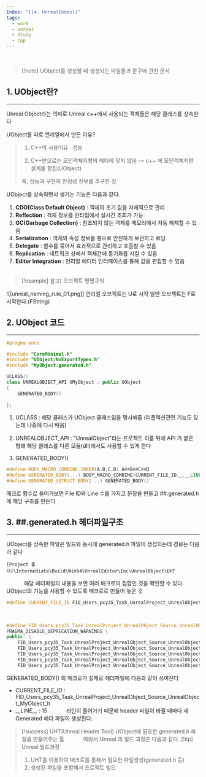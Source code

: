 ```yaml
---
Index: "[[4. UnrealIndex]]"
tags:
  - work
  - unreal
  - Study
  - cpp
---
```

   
> [!note] UObject를 생성할 때 생성되는 파일들과 문구에 관한 문서
   
## 1. UObject란?
---
Unreal Object라는 의미로 Unreal c++에서 사용되는 객체들은 해당 클래스를 상속한다

UObject를 따로 언리얼에서 만든 이유?
> 1. C++의 사용이유 : 성능
> 
> 2. C++만으로는 모던객체지향의 메타에 맞지 않음
> 	-> c++ 에 모던객체지향 설계를 합침(UObject)
> 
> 즉, 성능과 구현의 안정성 전부를 추구한 것

UObject를 상속하면서 생기는 기능은 다음과 같다.
1.  **CDO(Class Default Object)** : 객체의 초기 값을 자체적으로 관리
2.  **Reflection** : 객체 정보를 런타임에서 실시간 조회가 가능
3.  **GC(Garbage Collection)** : 참조되지 않는 객체를 메모리에서 자동 해제할 수 있음
4.  **Serialization** : 객체와 속성 정보를 통으로 안전하게 보관하고 로딩
5.  **Delegate** : 함수를 묶어서 효과적으로 관리하고 호출할 수 있음
6.  **Replication** : 네트워크 상에서 객체간에 동기화를 시킬 수 있음
7.  **Editor Integration** : 언리얼 에디터 인터페이스를 통해 값을 편집할 수 있음
   

> [!example] 참고) 오브젝트 명명규칙

![[unreal_naming_rule_01.png]]
언리얼 오브젝트는 U로 시작
일반 오브젝트는 F로 시작한다.(FString)
   

## 2. UObject 코드
---
```cpp
#pragma once

#include "CoreMinimal.h"
#include "UObject/NoExportTypes.h"
#include "MyObject.generated.h"

UCLASS()
class UNREALOBJECT_API UMyObject : public UObject
{
	GENERATED_BODY()
	
};
```
1. UCLASS : 해당 클래스가 UObject 클래스임을 명시해줌 (리플렉션관련 기능도 있는데 나중에 다시 배움)
2. UNREALOBJECT_API : "UnrealObject"라는 프로젝트 이름 뒤에 API 가 붙은 형태
	해당 클래스를 다른 모듈(dll)에서도 사용할 수 있게 한다

3. GENERATED_BODY()
```cpp
#define BODY_MACRO_COMBINE_INNER(A,B,C,D) A##B##C##D
#define GENERATED_BODY(...) BODY_MACRO_COMBINE(CURRENT_FILE_ID,_,__LINE__,_GENERATED_BODY);
#define GENERATED_USTRUCT_BODY(...) GENERATED_BODY()
```
매크로 함수로 들어가보면
File ID와 Line 수를 가지고 문장을 만들고 
##.generated.h 에 해당 구조를 만든다

## 3. \##.generated.h 헤더파일구조
---
UObject를 상속한 파일은 빌드와 동시에 generated.h 파일이 생성되는데 경로는 다음과 같다
```
[Project 폴더]\Intermediate\Build\Win64\UnrealEditor\Inc\UnrealObject\UHT
```
   
해당 헤더파일의 내용을 보면 여러 매크로의 집합인 것을 확인할 수 있다.
UObject의 기능을 사용할 수 있도록 매크로로 만들어 놓은 것
   
```cpp
#define CURRENT_FILE_ID FID_Users_pcy35_Task_UnrealProject_UnrealObject_Source_UnrealObject_MyObject_h
```
   
```cpp
#define FID_Users_pcy35_Task_UnrealProject_UnrealObject_Source_UnrealObject_MyObject_h_15_GENERATED_BODY \
PRAGMA_DISABLE_DEPRECATION_WARNINGS \
public: \
	FID_Users_pcy35_Task_UnrealProject_UnrealObject_Source_UnrealObject_MyObject_h_15_SPARSE_DATA \
	FID_Users_pcy35_Task_UnrealProject_UnrealObject_Source_UnrealObject_MyObject_h_15_RPC_WRAPPERS_NO_PURE_DECLS \
	FID_Users_pcy35_Task_UnrealProject_UnrealObject_Source_UnrealObject_MyObject_h_15_ACCESSORS \
	FID_Users_pcy35_Task_UnrealProject_UnrealObject_Source_UnrealObject_MyObject_h_15_INCLASS_NO_PURE_DECLS \
	FID_Users_pcy35_Task_UnrealProject_UnrealObject_Source_UnrealObject_MyObject_h_15_ENHANCED_CONSTRUCTORS \
```
GENERATED_BODY() 의 매크로가 실제로 헤더파일에 다음과 같이 쓰여진다
* CURRENT_FILE_ID : FID_Users_pcy35_Task_UnrealProject_UnrealObject_Source_UnrealObject_MyObject_h
* \_\_LINE__ : 15
   
라인이 들어가기 때문에 header 파일이 바뀔 때마다 새 Generated 헤더 파일이 생성된다.
> [!success] UHT(Unreal Header Tool)
> UObject에 필요한 generated.h 파일을 만들어주는 툴
   
따라서 Unreal 의 빌드 과정은 다음과 같다.
> [!tip] Unreal 빌드과정
> 1. UHT를 이용하여 매크로를 통해서 필요한 파일생성(generated.h 등)
> 2. 생성된 파일을 포함해서 프로젝트 빌드




